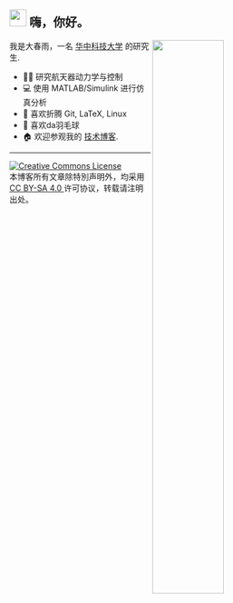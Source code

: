 <h2> <img src="https://emojis.slackmojis.com/emojis/images/1613285697/12806/meow_attention.png?1613285697" width="30" /> 嗨，你好。 </h2>


[<img align="right" width="50%" src="https://github-readme-stats.vercel.app/api?username=iChunyu&theme=vue&show_icons=true&include_all_commits=true&count_private=true">](https://metrics.lecoq.io/iChunyu?template=classic)

我是大春雨，一名 [华中科技大学](https://www.hust.edu.cn/) 的研究生.

- :man_student: 研究航天器动力学与控制
- :computer: 使用 MATLAB/Simulink 进行仿真分析
- :zany_face: 喜欢折腾 Git, LaTeX, Linux
- :badminton: 喜欢da羽毛球
- :house: 欢迎参观我的 [技术博客](https://ichunyu.github.io/).

----


<a rel="license" href="http://creativecommons.org/licenses/by-sa/4.0/"><img alt="Creative Commons License" style="border-width:0" src="https://i.creativecommons.org/l/by-sa/4.0/88x31.png" /></a><br /> 本博客所有文章除特別声明外，均采用 <a rel="license" href="http://creativecommons.org/licenses/by-sa/4.0/"> CC BY-SA 4.0 </a> 许可协议，转载请注明出处。